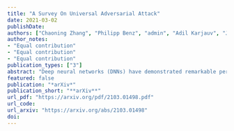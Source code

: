 ```yaml
---
title: "A Survey On Universal Adversarial Attack"
date: 2021-03-02
publishDate: 
authors: ["Chaoning Zhang", "Philipp Benz", "admin", "Adil Karjauv", "Jing Wu", "In So Kweon"]
author_notes:
- "Equal contribution"
- "Equal contribution"
- "Equal contribution"
publication_types: ["3"]
abstract: "Deep neural networks (DNNs) have demonstrated remarkable performance for various applications, meanwhile, they are widely known to be vulnerable to the attack of adversarial perturbations. This intriguing phenomenon has attracted significant attention in machine learning and what might be more surprising to the community is the existence of universal adversarial perturbations (UAPs), i.e. a single perturbation to fool the target DNN for most images. The advantage of UAP is that it can be generated beforehand and then be applied on-the-fly during the attack. With the focus on UAP against deep classifiers, this survey summarizes the recent progress on universal adversarial attacks, discussing the challenges from both the attack and defense sides, as well as the reason for the existence of UAP. Additionally, universal attacks in a wide range of applications beyond deep classification are also covered."
featured: false
publication: "*arXiv*"
publication_short: "**arXiv**"
url_pdf: "https://arxiv.org/pdf/2103.01498.pdf"
url_code: 
url_arxiv: "https://arxiv.org/abs/2103.01498"
doi: 
---
```

